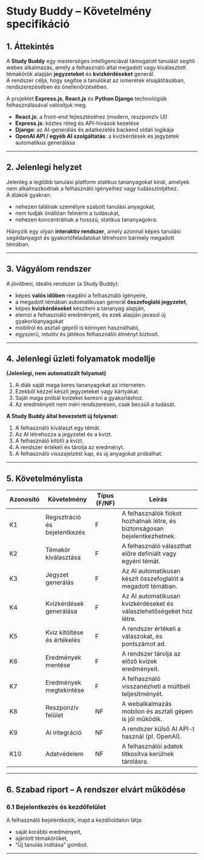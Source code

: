 #  Study Buddy – Követelmény specifikáció

## 1. Áttekintés
A **Study Buddy** egy mesterséges intelligenciával támogatott tanulást segítő webes alkalmazás, amely a felhasználó által megadott vagy kiválasztott témakörök alapján **jegyzeteket** és **kvízkérdéseket** generál.  
A rendszer célja, hogy segítse a tanulókat az ismeretek elsajátításában, rendszerezésében és önellenőrzésében.

A projektet **Express.js**, **React.js** és **Python Django** technológiák felhasználásával valósítjuk meg.  
- **React.js**: a front-end fejlesztéséhez (modern, reszponzív UI)  
- **Express.js**: köztes réteg és API-hívások kezelése  
- **Django**: az AI-generálás és adatkezelés backend oldali logikája  
- **OpenAI API / egyéb AI szolgáltatás**: a kvízkérdések és jegyzetek automatikus generálása  

---
## 2. Jelenlegi helyzet
Jelenleg a legtöbb tanulási platform statikus tananyagokat kínál, amelyek nem alkalmazkodnak a felhasználó igényeihez vagy tudásszintjéhez.  
A diákok gyakran:
- nehezen találnak személyre szabott tanulási anyagokat,  
- nem tudják önállóan felmérni a tudásukat,  
- nehezen koncentrálnak a hosszú, statikus tananyagokra.  

Hiányzik egy olyan **interaktív rendszer**, amely azonnal képes tanulási segédanyagot és gyakorlófeladatokat létrehozni bármely megadott témában.

---

## 3. Vágyálom rendszer
A jövőbeni, ideális rendszer (a Study Buddy):
- képes **valós időben** reagálni a felhasználó igényeire,  
- a megadott témában automatikusan generál **összefoglaló jegyzetet**,  
- képes **kvízkérdéseket** készíteni a tananyag alapján,  
- elemzi a felhasználó eredményeit, és ezek alapján javasol új gyakorlóanyagokat
- mobilról és asztali gépről is könnyen használható,  
- egyszerű, intuitív és játékos felhasználói élményt biztosít.

---

## 4. Jelenlegi üzleti folyamatok modellje
**(Jelenlegi, nem automatizált folyamat)**  
1. A diák saját maga keres tananyagokat az interneten.  
2. Ezekből kézzel készít jegyzeteket vagy kártyákat.  
3. Saját maga próbál kvízeket keresni a gyakorláshoz.  
4. Az eredményeit nem méri rendszeresen, csak becsüli a tudását.


**A Study Buddy által bevezetett új folyamat:**
1. A felhasználó kiválaszt egy témát.  
2. Az AI létrehozza a jegyzetet és a kvízt.  
3. A felhasználó kitölti a kvízt.  
4. A rendszer értékeli és tárolja az eredményt.  
5. A felhasználó visszajelzést kap, és új anyagokat próbálhat.

---

## 5. Követelménylista

| Azonosító | Követelmény | Típus (F/NF) | Leírás |
|------------|-------------|---------------|---------|
| K1 | Regisztráció és bejelentkezés | F | A felhasználók fiókot hozhatnak létre, és biztonságosan bejelentkezhetnek. |
| K2 | Témakör kiválasztása | F | A felhasználó választhat előre definiált vagy egyéni témát. |
| K3 | Jegyzet generálás | F | Az AI automatikusan készít összefoglalót a megadott témában. |
| K4 | Kvízkérdések generálása | F | Az AI automatikusan kvízkérdéseket és válaszlehetőségeket hoz létre. |
| K5 | Kvíz kitöltése és értékelés | F | A rendszer értékeli a válaszokat, és pontszámot ad. |
| K6 | Eredmények mentése | F | A rendszer tárolja az előző kvízek eredményeit. |
| K7 | Eredmények megtekintése | F | A felhasználó visszanézheti a múltbeli teljesítményét. |
| K8 | Reszponzív felület | NF | A webalkalmazás mobilon és asztali gépen is jól működik. |
| K9 | AI integráció | NF | A rendszer külső AI API-t használ (pl. OpenAI). |
| K10 | Adatvédelem | NF | A felhasználói adatok titkosítva kerülnek tárolásra. |

---

## 6. Szabad riport – A rendszer elvárt működése

### 6.1 Bejelentkezés és kezdőfelület  
A felhasználó bejelentkezik, majd a kezdőoldalon látja:  
- saját korábbi eredményeit,  
- ajánlott témaköröket,  
- “Új tanulás indítása” gombot.

---
